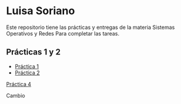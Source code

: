 # Luisa Soriano

Este repositorio tiene las prácticas y entregas de la materia Sistemas Operativos y Redes Para completar las tareas.

##  Prácticas 1 y 2

- [Práctica 1](./Practica_1.md)
- [Práctica 2](./Practica_2.md)

[Práctica 4](./https://github.com/Wichota/practica4)

Cambio